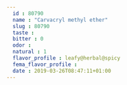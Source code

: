 ```yaml
---
  id : 80790
  name : "Carvacryl methyl ether"
  slug : 80790
  taste : 
  bitter : 0
  odor : 
  natural : 1
  flavor_profile : leafy@herbal@spicy
  fema_flavor_profile : 
  date : 2019-03-26T08:47:11+01:00
---
```



